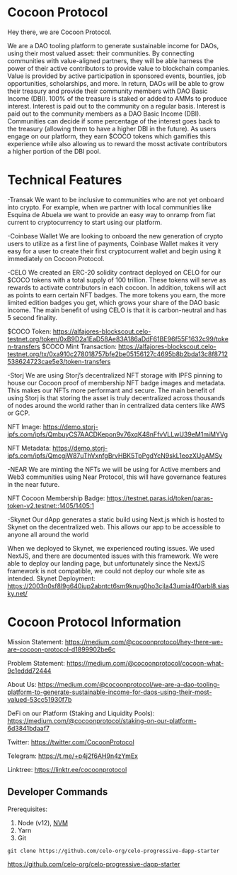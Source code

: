 # Cocoon Protocol

Hey there, we are Cocoon Protocol.

We are a DAO tooling platform to generate sustainable income for DAOs, using their most valued asset: their communities. By connecting communities with value-aligned partners, they will be able harness the power of their active contributors to provide value to blockchain companies. Value is provided by active participation in sponsored events, bounties, job opportunities, scholarships, and more. In return, DAOs will be able to grow their treasury and provide their community members with DAO Basic Income (DBI). 100% of the treasure is staked or added to AMMs to produce interest. Interest is paid out to the community on a regular basis. Interest is paid out to the community members as a DAO Basic Income (DBI). Communities can decide if some percentage of the interest goes back to the treasury (allowing them to have a higher DBI in the future). As users engage on our platform, they earn $COCO tokens which gamifies this experience while also allowing us to reward the mosst activate contributors a higher portion of the DBI pool.
 

# Technical Features

-Transak
We want to be inclusive to communities who are not yet onboard into crypto. For example, when we partner with local communities like Esquina de Abuela we want to provide an easy way to onramp from fiat current to cryptocurrency to start using our platform. 

-Coinbase Wallet
We are looking to onboard the new generation of crypto users to utilize as a first line of payments, Coinbase Wallet makes it very easy for a user to create their first cryptocurrent wallet and begin using it immediately on Cocoon Protocol.

-CELO
We created an ERC-20 solidity contract deployed on CELO for our $COCO tokens with a total supply of 100 trillion. These tokens will serve as rewards to activate contributors in each cocoon. In addition, tokens will act as points to earn certain NFT badges. The more tokens you earn, the more limited edition badges you get, which grows your share of the DAO basic income. The main benefit of using CELO is that it is carbon-neutral and has 5 second finality.

$COCO Token: https://alfajores-blockscout.celo-testnet.org/token/0xB9D2a1EaD58Ae83A186aDdF61BE96f55F1632c99/token-transfers
$COCO Mint Transaction: https://alfajores-blockscout.celo-testnet.org/tx/0xa910c278018757bfe2be05156127c4695b8b2bda13c8f8712538624723cae5e3/token-transfers

-Storj
We are using Storj’s decentralized NFT storage with IPFS pinning to house our Cocoon proof of membership NFT badge images and metadata. This makes our NFTs more performant and secure. The main benefit of using Storj is that storing the asset is truly decentralized across thousands of nodes around the world rather than in centralized data centers like AWS or GCP.

NFT Image: https://demo.storj-ipfs.com/ipfs/QmbuyCS7AACDKepon9v76xqK48nFfvVLLwU39eM1miMYVg

NFT Metadata: https://demo.storj-ipfs.com/ipfs/QmcgjW87uThVxnfgBrvHBK5TpPgdYcN9skL1eozXUgAMSy

-NEAR
We are minting the NFTs we will be using for Active members and Web3 communities using Near Protocol, this will have governance features in the near future.

NFT Cocoon Membership Badge: https://testnet.paras.id/token/paras-token-v2.testnet::1405/1405:1

-Skynet
Our dApp generates a static build using Next.js which is hosted to Skynet on the decentralized web. This allows our app to be accessible to anyone all around the world

When we deployed to Skynet, we experienced routing issues. We used NextJS, and there are documented issues with this framework. We were able to deploy our landing page, but unfortunately since the NextJS framework is not compatible, we could not deploy our whole site as intended. 
Skynet Deployment: https://2003n0sf8l9g640iup2abntct6sm9knug0ho3cjla43umia4f0arbl8.siasky.net/

# Cocoon Protocol Information

Mission Statement: https://medium.com/@cocoonprotocol/hey-there-we-are-cocoon-protocol-d1899902be6c

Problem Statement: https://medium.com/@cocoonprotocol/cocoon-what-9c1eddd72444

About Us: https://medium.com/@cocoonprotocol/we-are-a-dao-tooling-platform-to-generate-sustainable-income-for-daos-using-their-most-valued-53cc51930f7b

DeFi on our Platform (Staking and Liquidity Pools): https://medium.com/@cocoonprotocol/staking-on-our-platform-6d3841bdaaf7

Twitter: https://twitter.com/CocoonProtocol

Telegram: https://t.me/+p4j2f6AH9n4zYmEx

Linktree: https://linktr.ee/cocoonprotocol


## Developer Commands
Prerequisites:

1. Node (v12), [NVM](https://github.com/nvm-sh/nvm)
2. Yarn
3. Git

```shell
git clone https://github.com/celo-org/celo-progressive-dapp-starter
```

https://github.com/celo-org/celo-progressive-dapp-starter

